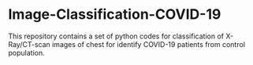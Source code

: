 # Image-Classification-COVID-19
This repository contains a set of python codes for classification of X-Ray/CT-scan images of chest for identify COVID-19 patients from control population.
